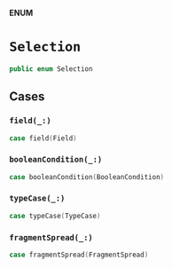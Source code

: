 **ENUM**

# `Selection`

```swift
public enum Selection
```

## Cases
### `field(_:)`

```swift
case field(Field)
```

### `booleanCondition(_:)`

```swift
case booleanCondition(BooleanCondition)
```

### `typeCase(_:)`

```swift
case typeCase(TypeCase)
```

### `fragmentSpread(_:)`

```swift
case fragmentSpread(FragmentSpread)
```
